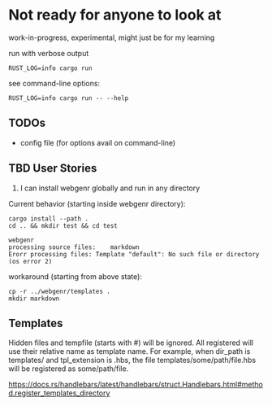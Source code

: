 # Not ready for anyone to look at

work-in-progress, experimental, might just be for my learning

run with verbose output
```
RUST_LOG=info cargo run
```

see command-line options:
```
RUST_LOG=info cargo run -- --help
```

## TODOs
- config file (for options avail on command-line)

## TBD User Stories

1. I can install webgenr globally and run in any directory

Current behavior (starting inside webgenr directory):
```
cargo install --path .
cd .. && mkdir test && cd test

webgenr
processing source files:	markdown
Erorr processing files: Template "default": No such file or directory (os error 2)
```

workaround (starting from above state):
```
cp -r ../webgenr/templates .
mkdir markdown
```

## Templates

Hidden files and tempfile (starts with #) will be ignored. All registered will use their relative name as template name. For example, when dir_path is templates/ and tpl_extension is .hbs, the file templates/some/path/file.hbs will be registered as some/path/file.

https://docs.rs/handlebars/latest/handlebars/struct.Handlebars.html#method.register_templates_directory






